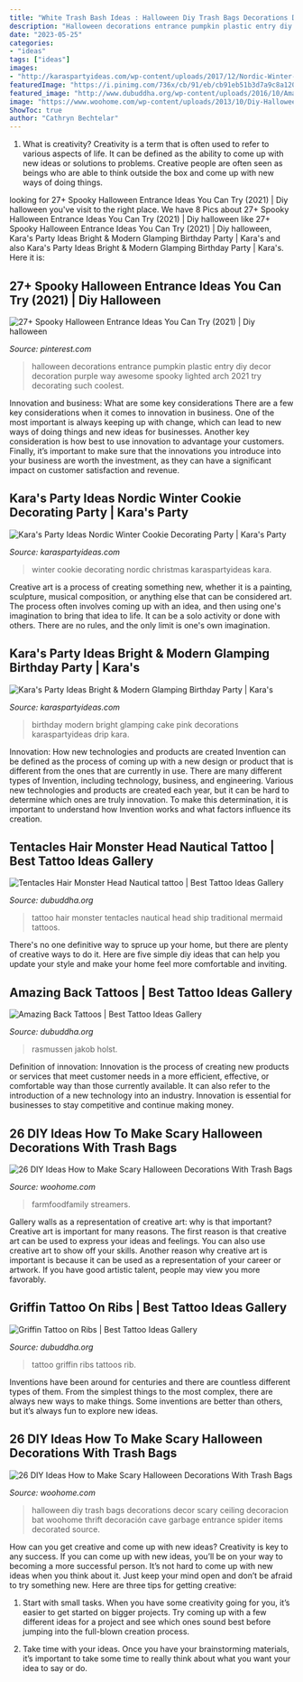 ```yaml
---
title: "White Trash Bash Ideas : Halloween Diy Trash Bags Decorations Decor Scary Ceiling Decoracion Bat Woohome Thrift Decoración Cave Garbage Entrance Spider Items Decorated Source"
description: "Halloween decorations entrance pumpkin plastic entry diy decor decoration purple way awesome spooky lighted arch 2021 try decorating such coolest"
date: "2023-05-25"
categories:
- "ideas"
tags: ["ideas"]
images:
- "http://karaspartyideas.com/wp-content/uploads/2017/12/Nordic-Winter-Cookie-Decorating-Party-via-Karas-Party-Ideas-KarasPartyIdeas.com22.jpg"
featuredImage: "https://i.pinimg.com/736x/cb/91/eb/cb91eb51b3d7a9c8a120fde47fbb8e57.jpg"
featured_image: "http://www.dubuddha.org/wp-content/uploads/2016/10/Amazing-Back-Tattoos-by-Jakob-Holst-Rasmussen.jpg"
image: "https://www.woohome.com/wp-content/uploads/2013/10/Diy-Halloween-items-With-Trash-Bags-3-2.jpg"
ShowToc: true
author: "Cathryn Bechtelar"
---
```



1. What is creativity?
Creativity is a term that is often used to refer to various aspects of life. It can be defined as the ability to come up with new ideas or solutions to problems. Creative people are often seen as beings who are able to think outside the box and come up with new ways of doing things.

	

		
looking for 27+ Spooky Halloween Entrance Ideas You Can Try (2021) | Diy halloween you've visit to the right place. We have 8 Pics about 27+ Spooky Halloween Entrance Ideas You Can Try (2021) | Diy halloween like 27+ Spooky Halloween Entrance Ideas You Can Try (2021) | Diy halloween, Kara&#039;s Party Ideas Bright &amp; Modern Glamping Birthday Party | Kara&#039;s and also Kara&#039;s Party Ideas Bright &amp; Modern Glamping Birthday Party | Kara&#039;s. Here it is:
		
    
## 27+ Spooky Halloween Entrance Ideas You Can Try (2021) | Diy Halloween

<img loading=lazy src="https://i.pinimg.com/736x/cb/91/eb/cb91eb51b3d7a9c8a120fde47fbb8e57.jpg" onerror="this.onerror=null;this.src='https://tse4.mm.bing.net/th?id=OIP.Eni189dZZdMyV2PxoZIdpAHaS_&amp;pid=15.1';" alt="27+ Spooky Halloween Entrance Ideas You Can Try (2021) | Diy halloween">

_Source: pinterest.com_

>halloween decorations entrance pumpkin plastic entry diy decor decoration purple way awesome spooky lighted arch 2021 try decorating such coolest. 

	

Innovation and business: What are some key considerations
There are a few key considerations when it comes to innovation in business. One of the most important is always keeping up with change, which can lead to new ways of doing things and new ideas for businesses. Another key consideration is how best to use innovation to advantage your customers. Finally, it’s important to make sure that the innovations you introduce into your business are worth the investment, as they can have a significant impact on customer satisfaction and revenue.

    
## Kara&#039;s Party Ideas Nordic Winter Cookie Decorating Party | Kara&#039;s Party

<img loading=lazy src="http://karaspartyideas.com/wp-content/uploads/2017/12/Nordic-Winter-Cookie-Decorating-Party-via-Karas-Party-Ideas-KarasPartyIdeas.com22.jpg" onerror="this.onerror=null;this.src='https://tse4.mm.bing.net/th?id=OIP.sSXdrELzrfMnVXwygSav-wHaLJ&amp;pid=15.1';" alt="Kara&#039;s Party Ideas Nordic Winter Cookie Decorating Party | Kara&#039;s Party">

_Source: karaspartyideas.com_

>winter cookie decorating nordic christmas karaspartyideas kara. 

	

Creative art is a process of creating something new, whether it is a painting, sculpture, musical composition, or anything else that can be considered art. The process often involves coming up with an idea, and then using one's imagination to bring that idea to life. It can be a solo activity or done with others. There are no rules, and the only limit is one's own imagination.

    
## Kara&#039;s Party Ideas Bright &amp; Modern Glamping Birthday Party | Kara&#039;s

<img loading=lazy src="https://karaspartyideas.com/wp-content/uploads/2019/07/Bright-Modern-Glamping-Birthday-Party-via-Karas-Party-Ideas-KarasPartyIdeas.com10.jpg" onerror="this.onerror=null;this.src='https://tse4.mm.bing.net/th?id=OIP.nPvlWo1jPng3HutX304kbgHaLH&amp;pid=15.1';" alt="Kara&#039;s Party Ideas Bright &amp; Modern Glamping Birthday Party | Kara&#039;s">

_Source: karaspartyideas.com_

>birthday modern bright glamping cake pink decorations karaspartyideas drip kara. 

	

Innovation: How new technologies and products are created
Invention can be defined as the process of coming up with a new design or product that is different from the ones that are currently in use. There are many different types of Invention, including technology, business, and engineering. 
 Various new technologies and products are created each year, but it can be hard to determine which ones are truly innovation. To make this determination, it is important to understand how Invention works and what factors influence its creation.

    
## Tentacles Hair Monster Head Nautical Tattoo | Best Tattoo Ideas Gallery

<img loading=lazy src="http://www.dubuddha.org/wp-content/uploads/2015/03/Tentacles-Hair-Monster-Head-Nautical-tattoo.jpg" onerror="this.onerror=null;this.src='https://tse3.mm.bing.net/th?id=OIP.s837pv-02QCU-xh1WSZfWgHaLI&amp;pid=15.1';" alt="Tentacles Hair Monster Head Nautical tattoo | Best Tattoo Ideas Gallery">

_Source: dubuddha.org_

>tattoo hair monster tentacles nautical head ship traditional mermaid tattoos. 

	

There's no one definitive way to spruce up your home, but there are plenty of creative ways to do it. Here are five simple diy ideas that can help you update your style and make your home feel more comfortable and inviting.

    
## Amazing Back Tattoos | Best Tattoo Ideas Gallery

<img loading=lazy src="http://www.dubuddha.org/wp-content/uploads/2016/10/Amazing-Back-Tattoos-by-Jakob-Holst-Rasmussen.jpg" onerror="this.onerror=null;this.src='https://tse2.mm.bing.net/th?id=OIP.mmd02iRdgOssdR-sSdZ7HAHaHz&amp;pid=15.1';" alt="Amazing Back Tattoos | Best Tattoo Ideas Gallery">

_Source: dubuddha.org_

>rasmussen jakob holst. 

	

Definition of innovation:
Innovation is the process of creating new products or services that meet customer needs in a more efficient, effective, or comfortable way than those currently available. It can also refer to the introduction of a new technology into an industry. Innovation is essential for businesses to stay competitive and continue making money.

    
## 26 DIY Ideas How To Make Scary Halloween Decorations With Trash Bags

<img loading=lazy src="https://www.woohome.com/wp-content/uploads/2013/10/Diy-Halloween-items-With-Trash-Bags-3-2.jpg" onerror="this.onerror=null;this.src='https://tse3.mm.bing.net/th?id=OIP.PA0mwsbm9j3Rp982cD33hwHaLH&amp;pid=15.1';" alt="26 DIY Ideas How to Make Scary Halloween Decorations With Trash Bags">

_Source: woohome.com_

>farmfoodfamily streamers. 

	

Gallery walls as a representation of creative art: why is that important?
Creative art is important for many reasons. The first reason is that creative art can be used to express your ideas and feelings. You can also use creative art to show off your skills. Another reason why creative art is important is because it can be used as a representation of your career or artwork. If you have good artistic talent, people may view you more favorably.

    
## Griffin Tattoo On Ribs | Best Tattoo Ideas Gallery

<img loading=lazy src="http://www.dubuddha.org/wp-content/uploads/2017/07/Griffin-Tattoo-by-Umtattoo-728x910.jpg" onerror="this.onerror=null;this.src='https://tse2.mm.bing.net/th?id=OIP.Kok4UxQ2pjae6m_tCBHA2AHaJQ&amp;pid=15.1';" alt="Griffin Tattoo on Ribs | Best Tattoo Ideas Gallery">

_Source: dubuddha.org_

>tattoo griffin ribs tattoos rib. 

	

Inventions have been around for centuries and there are countless different types of them. From the simplest things to the most complex, there are always new ways to make things. Some inventions are better than others, but it’s always fun to explore new ideas.

    
## 26 DIY Ideas How To Make Scary Halloween Decorations With Trash Bags

<img loading=lazy src="http://www.woohome.com/wp-content/uploads/2013/10/Diy-Halloween-items-With-Trash-Bags-15.jpg" onerror="this.onerror=null;this.src='https://tse2.mm.bing.net/th?id=OIP.c2DfFqSt_MXmU9YELuSPXQHaFj&amp;pid=15.1';" alt="26 DIY Ideas How to Make Scary Halloween Decorations With Trash Bags">

_Source: woohome.com_

>halloween diy trash bags decorations decor scary ceiling decoracion bat woohome thrift decoración cave garbage entrance spider items decorated source. 

	

How can you get creative and come up with new ideas?
Creativity is key to any success. If you can come up with new ideas, you’ll be on your way to becoming a more successful person. It’s not hard to come up with new ideas when you think about it. Just keep your mind open and don’t be afraid to try something new. Here are three tips for getting creative:
1. Start with small tasks. When you have some creativity going for you, it’s easier to get started on bigger projects. Try coming up with a few different ideas for a project and see which ones sound best before jumping into the full-blown creation process.

2. Take time with your ideas. Once you have your brainstorming materials, it’s important to take some time to really think about what you want your idea to say or do.

